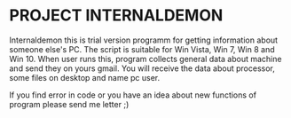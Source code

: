 # PROJECT INTERNALDEMON

Internaldemon this is trial version programm for getting information about someone else's PC.
The script is suitable for Win Vista, Win 7, Win 8 and Win 10.
When user runs this, program collects general data about machine and send they on yours gmail.
You will receive the data about processor, some files on desktop and name pc user.

If you find error in code or you have an idea about new functions of program please send me letter ;)

